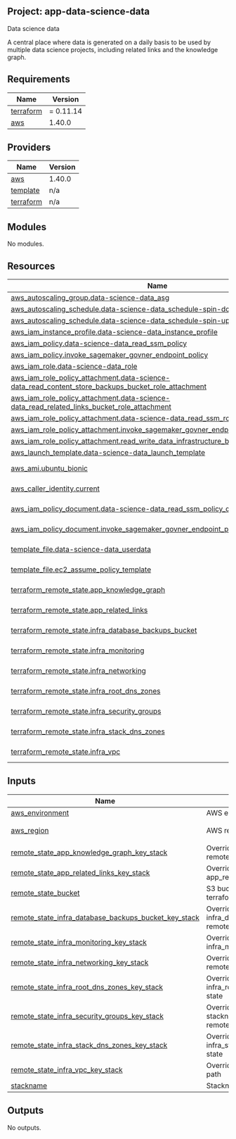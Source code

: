 ## Project: app-data-science-data

Data science data

A central place where data is generated on a daily basis to be used by multiple data science projects, including related links and the knowledge graph.

## Requirements

| Name | Version |
|------|---------|
| <a name="requirement_terraform"></a> [terraform](#requirement\_terraform) | = 0.11.14 |
| <a name="requirement_aws"></a> [aws](#requirement\_aws) | 1.40.0 |

## Providers

| Name | Version |
|------|---------|
| <a name="provider_aws"></a> [aws](#provider\_aws) | 1.40.0 |
| <a name="provider_template"></a> [template](#provider\_template) | n/a |
| <a name="provider_terraform"></a> [terraform](#provider\_terraform) | n/a |

## Modules

No modules.

## Resources

| Name | Type |
|------|------|
| [aws_autoscaling_group.data-science-data_asg](https://registry.terraform.io/providers/hashicorp/aws/1.40.0/docs/resources/autoscaling_group) | resource |
| [aws_autoscaling_schedule.data-science-data_schedule-spin-down](https://registry.terraform.io/providers/hashicorp/aws/1.40.0/docs/resources/autoscaling_schedule) | resource |
| [aws_autoscaling_schedule.data-science-data_schedule-spin-up](https://registry.terraform.io/providers/hashicorp/aws/1.40.0/docs/resources/autoscaling_schedule) | resource |
| [aws_iam_instance_profile.data-science-data_instance_profile](https://registry.terraform.io/providers/hashicorp/aws/1.40.0/docs/resources/iam_instance_profile) | resource |
| [aws_iam_policy.data-science-data_read_ssm_policy](https://registry.terraform.io/providers/hashicorp/aws/1.40.0/docs/resources/iam_policy) | resource |
| [aws_iam_policy.invoke_sagemaker_govner_endpoint_policy](https://registry.terraform.io/providers/hashicorp/aws/1.40.0/docs/resources/iam_policy) | resource |
| [aws_iam_role.data-science-data_role](https://registry.terraform.io/providers/hashicorp/aws/1.40.0/docs/resources/iam_role) | resource |
| [aws_iam_role_policy_attachment.data-science-data_read_content_store_backups_bucket_role_attachment](https://registry.terraform.io/providers/hashicorp/aws/1.40.0/docs/resources/iam_role_policy_attachment) | resource |
| [aws_iam_role_policy_attachment.data-science-data_read_related_links_bucket_role_attachment](https://registry.terraform.io/providers/hashicorp/aws/1.40.0/docs/resources/iam_role_policy_attachment) | resource |
| [aws_iam_role_policy_attachment.data-science-data_read_ssm_role_attachment](https://registry.terraform.io/providers/hashicorp/aws/1.40.0/docs/resources/iam_role_policy_attachment) | resource |
| [aws_iam_role_policy_attachment.invoke_sagemaker_govner_endpoint_role_attachment](https://registry.terraform.io/providers/hashicorp/aws/1.40.0/docs/resources/iam_role_policy_attachment) | resource |
| [aws_iam_role_policy_attachment.read_write_data_infrastructure_bucket_role_attachment](https://registry.terraform.io/providers/hashicorp/aws/1.40.0/docs/resources/iam_role_policy_attachment) | resource |
| [aws_launch_template.data-science-data_launch_template](https://registry.terraform.io/providers/hashicorp/aws/1.40.0/docs/resources/launch_template) | resource |
| [aws_ami.ubuntu_bionic](https://registry.terraform.io/providers/hashicorp/aws/1.40.0/docs/data-sources/ami) | data source |
| [aws_caller_identity.current](https://registry.terraform.io/providers/hashicorp/aws/1.40.0/docs/data-sources/caller_identity) | data source |
| [aws_iam_policy_document.data-science-data_read_ssm_policy_document](https://registry.terraform.io/providers/hashicorp/aws/1.40.0/docs/data-sources/iam_policy_document) | data source |
| [aws_iam_policy_document.invoke_sagemaker_govner_endpoint_policy_document](https://registry.terraform.io/providers/hashicorp/aws/1.40.0/docs/data-sources/iam_policy_document) | data source |
| [template_file.data-science-data_userdata](https://registry.terraform.io/providers/hashicorp/template/latest/docs/data-sources/file) | data source |
| [template_file.ec2_assume_policy_template](https://registry.terraform.io/providers/hashicorp/template/latest/docs/data-sources/file) | data source |
| [terraform_remote_state.app_knowledge_graph](https://registry.terraform.io/providers/hashicorp/terraform/latest/docs/data-sources/remote_state) | data source |
| [terraform_remote_state.app_related_links](https://registry.terraform.io/providers/hashicorp/terraform/latest/docs/data-sources/remote_state) | data source |
| [terraform_remote_state.infra_database_backups_bucket](https://registry.terraform.io/providers/hashicorp/terraform/latest/docs/data-sources/remote_state) | data source |
| [terraform_remote_state.infra_monitoring](https://registry.terraform.io/providers/hashicorp/terraform/latest/docs/data-sources/remote_state) | data source |
| [terraform_remote_state.infra_networking](https://registry.terraform.io/providers/hashicorp/terraform/latest/docs/data-sources/remote_state) | data source |
| [terraform_remote_state.infra_root_dns_zones](https://registry.terraform.io/providers/hashicorp/terraform/latest/docs/data-sources/remote_state) | data source |
| [terraform_remote_state.infra_security_groups](https://registry.terraform.io/providers/hashicorp/terraform/latest/docs/data-sources/remote_state) | data source |
| [terraform_remote_state.infra_stack_dns_zones](https://registry.terraform.io/providers/hashicorp/terraform/latest/docs/data-sources/remote_state) | data source |
| [terraform_remote_state.infra_vpc](https://registry.terraform.io/providers/hashicorp/terraform/latest/docs/data-sources/remote_state) | data source |

## Inputs

| Name | Description | Type | Default | Required |
|------|-------------|------|---------|:--------:|
| <a name="input_aws_environment"></a> [aws\_environment](#input\_aws\_environment) | AWS environment | `string` | n/a | yes |
| <a name="input_aws_region"></a> [aws\_region](#input\_aws\_region) | AWS region | `string` | `"eu-west-1"` | no |
| <a name="input_remote_state_app_knowledge_graph_key_stack"></a> [remote\_state\_app\_knowledge\_graph\_key\_stack](#input\_remote\_state\_app\_knowledge\_graph\_key\_stack) | Override app\_knowledge\_graph remote state path | `string` | `""` | no |
| <a name="input_remote_state_app_related_links_key_stack"></a> [remote\_state\_app\_related\_links\_key\_stack](#input\_remote\_state\_app\_related\_links\_key\_stack) | Override stackname path to app\_related\_links remote state | `string` | `""` | no |
| <a name="input_remote_state_bucket"></a> [remote\_state\_bucket](#input\_remote\_state\_bucket) | S3 bucket we store our terraform state in | `string` | n/a | yes |
| <a name="input_remote_state_infra_database_backups_bucket_key_stack"></a> [remote\_state\_infra\_database\_backups\_bucket\_key\_stack](#input\_remote\_state\_infra\_database\_backups\_bucket\_key\_stack) | Override stackname path to infra\_database\_backups\_bucket remote state | `string` | `""` | no |
| <a name="input_remote_state_infra_monitoring_key_stack"></a> [remote\_state\_infra\_monitoring\_key\_stack](#input\_remote\_state\_infra\_monitoring\_key\_stack) | Override stackname path to infra\_monitoring remote state | `string` | `""` | no |
| <a name="input_remote_state_infra_networking_key_stack"></a> [remote\_state\_infra\_networking\_key\_stack](#input\_remote\_state\_infra\_networking\_key\_stack) | Override infra\_networking remote state path | `string` | `""` | no |
| <a name="input_remote_state_infra_root_dns_zones_key_stack"></a> [remote\_state\_infra\_root\_dns\_zones\_key\_stack](#input\_remote\_state\_infra\_root\_dns\_zones\_key\_stack) | Override stackname path to infra\_root\_dns\_zones remote state | `string` | `""` | no |
| <a name="input_remote_state_infra_security_groups_key_stack"></a> [remote\_state\_infra\_security\_groups\_key\_stack](#input\_remote\_state\_infra\_security\_groups\_key\_stack) | Override infra\_security\_groups stackname path to infra\_vpc remote state | `string` | `""` | no |
| <a name="input_remote_state_infra_stack_dns_zones_key_stack"></a> [remote\_state\_infra\_stack\_dns\_zones\_key\_stack](#input\_remote\_state\_infra\_stack\_dns\_zones\_key\_stack) | Override stackname path to infra\_stack\_dns\_zones remote state | `string` | `""` | no |
| <a name="input_remote_state_infra_vpc_key_stack"></a> [remote\_state\_infra\_vpc\_key\_stack](#input\_remote\_state\_infra\_vpc\_key\_stack) | Override infra\_vpc remote state path | `string` | `""` | no |
| <a name="input_stackname"></a> [stackname](#input\_stackname) | Stackname | `string` | n/a | yes |

## Outputs

No outputs.
